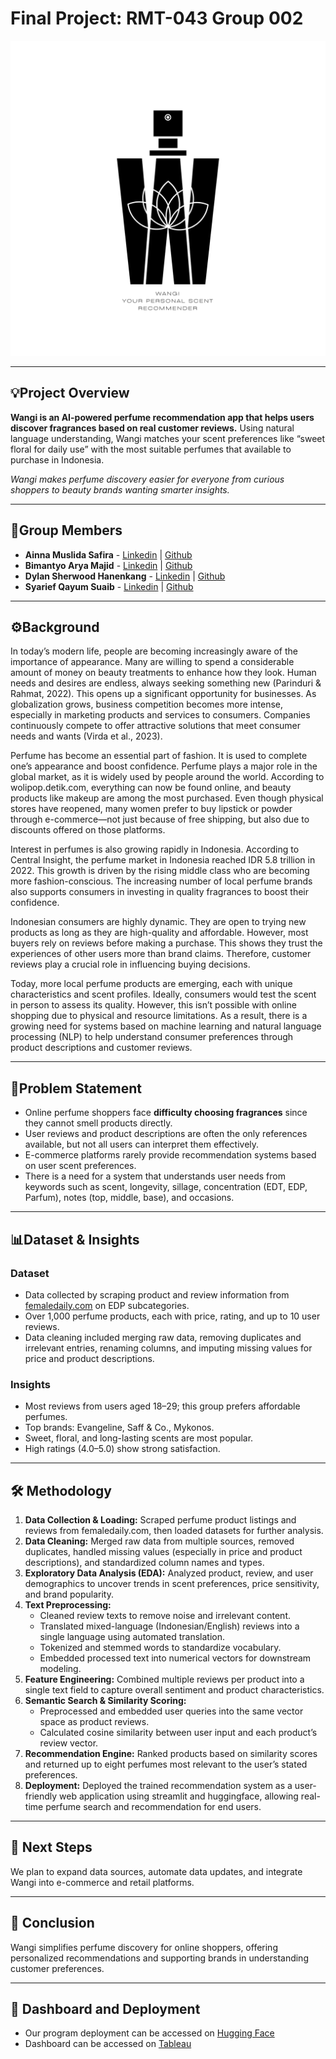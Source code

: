 # Final Project: RMT-043 Group 002
  ![logo](https://github.com/FTDS-assignment-bay/p2-final-project-ftds-043-rmt-group-002/blob/main/Logo_Wangi_Final.png)

---
## 💡Project Overview

**Wangi is an AI-powered perfume recommendation app that helps users discover fragrances based on real customer reviews.** Using natural language understanding, Wangi matches your scent preferences like “sweet floral for daily use”  with the most suitable perfumes that available to purchase in Indonesia.

_Wangi makes perfume discovery easier for everyone from curious shoppers to beauty brands wanting smarter insights._

---

## 👥Group Members
- **Ainna Muslida Safira** - [Linkedin](www.linkedin.com/in/ainnamuslidasafira) | [Github](https://github.com/ainnamuslidasafira)
- **Bimantyo Arya Majid** - [Linkedin](https://www.linkedin.com/in/bimantyoarya/) | [Github](https://github.com/Bimantyo)
- **Dylan Sherwood Hanenkang** - [Linkedin](www.linkedin.com/in/dylsherwood) | [Github](https://github.com/Lynion)
- **Syarief Qayum Suaib** - [Linkedin](https://www.linkedin.com/in/syariefqayum/) | [Github](https://github.com/syariefsq)

---

## ⚙Background
In today’s modern life, people are becoming increasingly aware of the importance of appearance. Many are willing to spend a considerable amount of money on beauty treatments to enhance how they look. Human needs and desires are endless, always seeking something new (Parinduri & Rahmat, 2022). This opens up a significant opportunity for businesses. As globalization grows, business competition becomes more intense, especially in marketing products and services to consumers. Companies continuously compete to offer attractive solutions that meet consumer needs and wants (Virda et al., 2023).

Perfume has become an essential part of fashion. It is used to complete one’s appearance and boost confidence. Perfume plays a major role in the global market, as it is widely used by people around the world. According to wolipop.detik.com, everything can now be found online, and beauty products like makeup are among the most purchased. Even though physical stores have reopened, many women prefer to buy lipstick or powder through e-commerce—not just because of free shipping, but also due to discounts offered on those platforms.

Interest in perfumes is also growing rapidly in Indonesia. According to Central Insight, the perfume market in Indonesia reached IDR 5.8 trillion in 2022. This growth is driven by the rising middle class who are becoming more fashion-conscious. The increasing number of local perfume brands also supports consumers in investing in quality fragrances to boost their confidence.

Indonesian consumers are highly dynamic. They are open to trying new products as long as they are high-quality and affordable. However, most buyers rely on reviews before making a purchase. This shows they trust the experiences of other users more than brand claims. Therefore, customer reviews play a crucial role in influencing buying decisions.

Today, more local perfume products are emerging, each with unique characteristics and scent profiles. Ideally, consumers would test the scent in person to assess its quality. However, this isn’t possible with online shopping due to physical and resource limitations. As a result, there is a growing need for systems based on machine learning and natural language processing (NLP) to help understand consumer preferences through product descriptions and customer reviews.

---
## 🚩Problem Statement 

* Online perfume shoppers face **difficulty choosing fragrances** since they cannot smell products directly.
* User reviews and product descriptions are often the only references available, but not all users can interpret them effectively.
* E-commerce platforms rarely provide recommendation systems based on user scent preferences.
* There is a need for a system that understands user needs from keywords such as scent, longevity, sillage, concentration (EDT, EDP, Parfum), notes (top, middle, base), and occasions.
---

## 📊Dataset & Insights

### Dataset

* Data collected by scraping product and review information from [femaledaily.com](femaledaily.com) on EDP subcategories.
* Over 1,000 perfume products, each with price, rating, and up to 10 user reviews.
* Data cleaning included merging raw data, removing duplicates and irrelevant entries, renaming columns, and imputing missing values for price and product descriptions.

### Insights

* Most reviews from users aged 18–29; this group prefers affordable perfumes.
* Top brands: Evangeline, Saff & Co., Mykonos.
* Sweet, floral, and long-lasting scents are most popular.
* High ratings (4.0–5.0) show strong satisfaction.
---

## 🛠️ Methodology
 1. **Data Collection & Loading:** Scraped perfume product listings and reviews from femaledaily.com, then loaded datasets for further analysis.
 2. **Data Cleaning:** Merged raw data from multiple sources, removed duplicates, handled missing values (especially in price and product descriptions), and standardized column names and types.
 3. **Exploratory Data Analysis (EDA):** Analyzed product, review, and user demographics to uncover trends in scent preferences, price sensitivity, and brand popularity.
 4. **Text Preprocessing:**
    * Cleaned review texts to remove noise and irrelevant content.
    * Translated mixed-language (Indonesian/English) reviews into a single language using automated translation.
    * Tokenized and stemmed words to standardize vocabulary.
    * Embedded processed text into numerical vectors for downstream modeling.
 5. **Feature Engineering:** Combined multiple reviews per product into a single text field to capture overall sentiment and product characteristics.
 6. **Semantic Search & Similarity Scoring:**
    * Preprocessed and embedded user queries into the same vector space as product reviews.
    * Calculated cosine similarity between user input and each product’s review vector.
 7. **Recommendation Engine:** Ranked products based on similarity scores and returned up to eight perfumes most relevant to the user’s stated preferences.
 8. **Deployment:** Deployed the trained recommendation system as a user-friendly web application using streamlit and huggingface, allowing real-time perfume search and recommendation for end users. 

---

## 🌱 Next Steps
We plan to expand data sources, automate data updates, and integrate Wangi into e-commerce and retail platforms.

---
## 🏁 Conclusion
Wangi simplifies perfume discovery for online shoppers, offering personalized recommendations and supporting brands in understanding customer preferences.

---
## 🚀 Dashboard and Deployment
* Our program deployment can be accessed on [Hugging Face](https://huggingface.co/spaces/Lynion/wangi)
* Dashboard can be accessed on [Tableau](https://public.tableau.com/views/Final-Project-RMT-043-Group-02/Dashboard1?:language=en-GB&publish=yes&:sid=&:redirect=auth&:display_count=n&:origin=viz_share_link)

